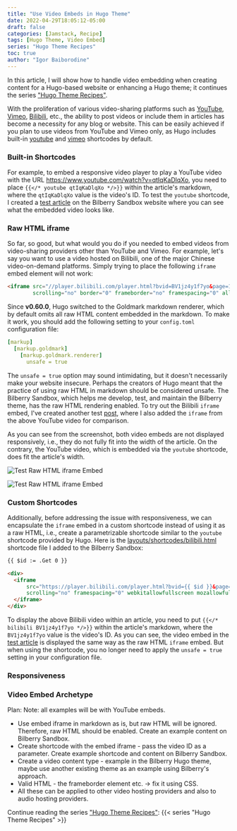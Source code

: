 ```yaml
---
title: "Use Video Embeds in Hugo Theme"
date: 2022-04-29T18:05:12-05:00
draft: false
categories: [Jamstack, Recipe]
tags: [Hugo Theme, Video Embed]
series: "Hugo Theme Recipes"
toc: true
author: "Igor Baiborodine"
---
```


In this article, I will show how to handle video embedding when creating content for a Hugo-based website or enhancing a Hugo theme; 
it continues the  series ["Hugo Theme Recipes"](/series/hugo-theme-recipes/).

<!--more-->

With the proliferation of various video-sharing platforms such as [YouTube](https://www.youtube.com/), [Vimeo](https://vimeo.com/), [Bilibili](https://www.bilibili.com/), etc., the ability to post videos or include them in articles has become a necessity for any blog or website.
This can be easily achieved if you plan to use videos from YouTube and Vimeo only, as Hugo includes built-in [youtube](https://gohugo.io/content-management/shortcodes/#youtube) and [vimeo](https://gohugo.io/content-management/shortcodes/#vimeo) shortcodes by default.

### Built-in Shortcodes
For example, to embed a responsive video player to play a YouTube video with the URL https://www.youtube.com/watch?v=qtIqKaDlqXo, you need to place `{{</* youtube qtIqKaDlqXo */>}}` within the article's markdown, where the `qtIqKaDlqXo` value is the video's ID. 
To test the `youtube` shortcode, I created a [test article](https://www.bilberry-sandbox.kiroule.com/article/test-hugo-youtube-shortcode/) on the Bilberry Sandbox website where you can see what the embedded video looks like.

### Raw HTML iframe
So far, so good, but what would you do if you needed to embed videos from video-sharing providers other than YouTube and Vimeo. 
For example, let's say you want to use a video hosted on Bilibili, one of the major Chinese video-on-demand platforms.
Simply trying to place the following `iframe` embed element will not work:
```html
<iframe src="//player.bilibili.com/player.html?bvid=BV1jz4y1f7yo&page=1&high_quality=1&danmaku=0"
        scrolling="no" border="0" frameborder="no" framespacing="0" allowfullscreen="true"></iframe>
```

Since **v0.60.0**, Hugo switched to the Goldmark markdown renderer, which by default omits all raw HTML content embedded in the markdown. 
To make it work, you should add the following setting to your `config.toml` configuration file:
```yaml
[markup]
  [markup.goldmark]
    [markup.goldmark.renderer]
      unsafe = true
```

The `unsafe = true` option may sound intimidating, but it doesn't necessarily make your website insecure. 
Perhaps the creators of Hugo meant that the practice of using raw HTML in markdown should be considered unsafe.
The Bilberry Sandbox, which helps me develop, test, and maintain the Bilberry theme, has the raw HTML rendering enabled.
To try out the Bilibili `iframe` embed, I've created another test [post](https://www.bilberry-sandbox.kiroule.com/article/test-raw-html-iframe-embed/), where I also added the `iframe` from the above YouTube video for comparison.

As you can see from the screenshot, both video embeds are not displayed responsively, i.e., they do not fully fit into the width of the article. 
On the contrary, the YouTube video, which is embedded via the `youtube` shortcode, does fit the article's width.

![Test Raw HTML iframe Embed](/img/content/article/use-video-embeds-in-hugo-theme/bilberry-sandbox-raw-html-iframe-test.png)

![Test Raw HTML iframe Embed](/img/content/article/use-video-embeds-in-hugo-theme/bilberry-sandbox-hugo-youtube-shortcode-test.png)

### Custom Shortcodes
Additionally, before addressing the issue with responsiveness, we can encapsulate the `iframe` embed in a custom shortcode instead of using it as a raw HTML, i.e., create a parametrizable shortcode similar to the `youtube` shortcode provided by Hugo.
Here is the [layouts/shortcodes/bilibili.html](https://github.com/igor-baiborodine/bilberry-hugo-theme-sandbox/blob/f8421ec95b92b3f11f4e30c748247431e71b2fab/layouts/shortcodes/bilibili.html) shortcode file I added to the Bilberry Sandbox:

```html
{{ $id := .Get 0 }}

<div>
  <iframe
      src="https://player.bilibili.com/player.html?bvid={{ $id }}&page=1&as_wide=1&high_quality=1&danmaku=0"
      scrolling="no" framespacing="0" webkitallowfullscreen mozallowfullscreen allowfullscreen>
  </iframe>
</div>
```

To display the above Bilibili video within an article, you need to put `{{</* bilibili BV1jz4y1f7yo */>}}` within the article's markdown, where the `BV1jz4y1f7yo` value is the video's ID. 
As you can see, the video embed in the [test article](https://www.bilberry-sandbox.kiroule.com/article/test-bilibili-embed-shortcode/) is displayed the same way as the raw HTML `iframe` embed. 
But when using the shortcode, you no longer need to apply the `unsafe = true` setting in your configuration file.

### Responsiveness

### Video Embed Archetype

Plan:
Note: all examples will be with YouTube embeds.
- Use embed iframe in markdown as is, but raw HTML will be ignored. Therefore, raw HTML should be enabled. Create an example content on Bilberry Sandbox.
- Create shortcode with the embed iframe - pass the video ID as a parameter. Create example shortcode and content on Bilberry Sandbox.
- Create a video content type - example in the Bilberry Hugo theme, maybe use another existing theme as an example using Bilberry's approach.
- Valid HTML - the frameborder element etc. -> fix it using CSS.
- All these can be applied to other video hosting providers and also to audio hosting providers.

Continue reading the series ["Hugo Theme Recipes"](/series/hugo-theme-recipes/):
{{< series "Hugo Theme Recipes" >}}
